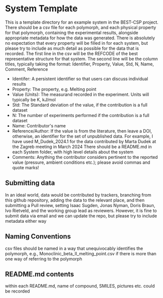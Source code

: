 # System Template

This is a template directory for an example system in the BEST-CSP project.
There should be a csv file for each polymorph, and each physical property for that polymorph, containing the experimental results,
alongside appropriate metadata for how the data was generated.
There is absolutely no expectation that every property will be filled in for each system,
but please try to include as much detail as possible for the data that is recorded.
The first line in the csv will be the REFCODE of the best representative structure for that system. The
second line will be the column titles, typically taking the format:
Identifier, Property, Value, Std, N, Name, Comment, Reference

- Identifer: A persistent identifier so that users can discuss individual results
- Property: The property, e.g. Melting point
- Value (Units): The measurand recorded in the experiment. Units will typically be K, kJ/mol
- Std: The Standard deviation of the value, if the contribution is a full dataset
- N: The number of experiments performed if the contribution is a full dataset
- Name: Contributor's name
- Reference/Author: If the value is from the literature, then leave a DOI, otherwise, an identifier for the set of unpublished data.
For example, I have used M_Dudek_2024.1 for the data contributed by Marta Dudek at the Zagreb meeting in March 2024
There should be a README.md in each System folder, with high level details about the system
- Comments: Anything the contributor considers pertinent to the reported value (pressure, ambient conditions etc.); please avoid commas and quote marks!

## Submitting data

In an ideal world, data would be contributed by trackers, branching from this github repository,
adding the data to the relevant place, and then submitting a Pull review, setting Isaac Sugden, Jonas Nyman,
Doris Braun, Ivo Rietveld, and the working group lead as reviewers. However, it is fine to submit data via email
and we can update the repo, but please try to include metadata either way

## Naming Conventions

csv files should be named in a way that unequivocably identifies the polymorph, e.g., Monoclinic_beta_II_melting_point.csv
if there is more than one way of referring to the polymorph

## README.md contents

within each README.md, name of compound, SMILES, pictures etc. could be recorded
